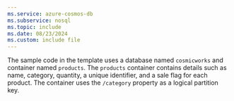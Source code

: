 ```yaml
---
ms.service: azure-cosmos-db
ms.subservice: nosql
ms.topic: include
ms.date: 08/23/2024
ms.custom: include file
---
```


The sample code in the template uses a database named `cosmicworks` and container named `products`. The `products` container contains details such as name, category, quantity, a unique identifier, and a sale flag for each product. The container uses the `/category` property as a logical partition key.
